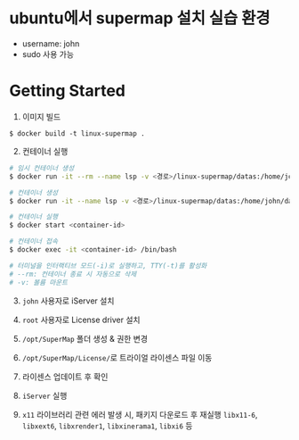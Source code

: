 # ubuntu에서 supermap 설치 실습 환경

- username: john
- sudo 사용 가능

# Getting Started

1. 이미지 빌드

```
$ docker build -t linux-supermap .
```

2. 컨테이너 실행

```sh
# 임시 컨테이너 생성
$ docker run -it --rm --name lsp -v <경로>/linux-supermap/datas:/home/john/datas -p 8090:8090 linux-supermap

# 컨테이너 생성
$ docker run -it --name lsp -v <경로>/linux-supermap/datas:/home/john/datas -p 8090:8090 linux-supermap

# 컨테이너 실행
$ docker start <container-id>

# 컨테이너 접속
$ docker exec -it <container-id> /bin/bash

# 터미널을 인터랙티브 모드(-i)로 실행하고, TTY(-t)를 활성화
# --rm: 컨테이너 종료 시 자동으로 삭제
# -v: 볼륨 마운트
```

3. `john` 사용자로 iServer 설치

4. `root` 사용자로 License driver 설치

5. `/opt/SuperMap` 폴더 생성 & 권한 변경

6. `/opt/SuperMap/License/`로 트라이얼 라이센스 파일 이동

7. 라이센스 업데이트 후 확인

8. `iServer` 실행

9. `x11` 라이브러리 관련 에러 발생 시, 패키지 다운로드 후 재실행
   `libx11-6`, `libxext6`, `libxrender1`, `libxinerama1`, `libxi6` 등

